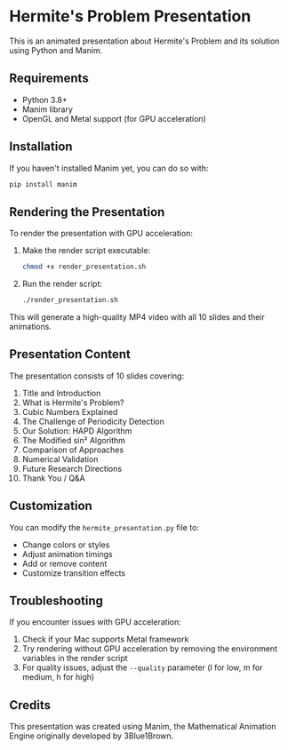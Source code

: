 # Hermite's Problem Presentation

This is an animated presentation about Hermite's Problem and its solution using Python and Manim.

## Requirements

- Python 3.8+
- Manim library
- OpenGL and Metal support (for GPU acceleration)

## Installation

If you haven't installed Manim yet, you can do so with:

```bash
pip install manim
```

## Rendering the Presentation

To render the presentation with GPU acceleration:

1. Make the render script executable:
   ```bash
   chmod +x render_presentation.sh
   ```

2. Run the render script:
   ```bash
   ./render_presentation.sh
   ```

This will generate a high-quality MP4 video with all 10 slides and their animations.

## Presentation Content

The presentation consists of 10 slides covering:

1. Title and Introduction
2. What is Hermite's Problem?
3. Cubic Numbers Explained
4. The Challenge of Periodicity Detection
5. Our Solution: HAPD Algorithm
6. The Modified sin² Algorithm
7. Comparison of Approaches
8. Numerical Validation
9. Future Research Directions
10. Thank You / Q&A

## Customization

You can modify the `hermite_presentation.py` file to:
- Change colors or styles
- Adjust animation timings
- Add or remove content
- Customize transition effects

## Troubleshooting

If you encounter issues with GPU acceleration:

1. Check if your Mac supports Metal framework
2. Try rendering without GPU acceleration by removing the environment variables in the render script
3. For quality issues, adjust the `--quality` parameter (l for low, m for medium, h for high)

## Credits

This presentation was created using Manim, the Mathematical Animation Engine originally developed by 3Blue1Brown. 